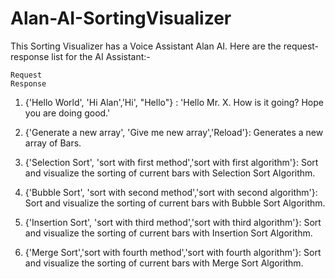 # Alan-AI-SortingVisualizer

This Sorting Visualizer has a Voice Assistant Alan AI. 
Here are the request-response list for the AI Assistant:-

    Request                                                                          Response
1. {'Hello World', 'Hi Alan','Hi', "Hello"} :                                       'Hello Mr. X. How is it going? Hope you are doing good.'

2. {'Generate a new array', 'Give me new array','Reload'}:                           Generates a new array of Bars.

3. {'Selection Sort', 'sort with first method','sort with first algorithm'}:         Sort and visualize the sorting of current bars with Selection Sort Algorithm.

4. {'Bubble Sort', 'sort with second method','sort with second algorithm'}:          Sort and visualize the sorting of current bars with Bubble Sort Algorithm.

5. {'Insertion Sort', 'sort with third method','sort with third algorithm'}:         Sort and visualize the sorting of current bars with Insertion Sort Algorithm.

6. {'Merge Sort','sort with fourth method','sort with fourth algorithm'}:            Sort and visualize the sorting of current bars with Merge Sort Algorithm.

